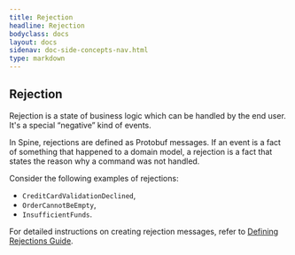 ```yaml
---
title: Rejection
headline: Rejection
bodyclass: docs
layout: docs
sidenav: doc-side-concepts-nav.html
type: markdown
---
```

<h2 class="top">Rejection</h2> 

Rejection is a state of business logic which can be handled by the end user. It's a special “negative” kind of events. 

In Spine, rejections are defined as Protobuf messages. If an event is a fact of something that happened to a domain model, a rejection is a fact that states the reason why a command was not handled. 

Consider the following examples of rejections: 
* `CreditCardValidationDeclined`, 
* `OrderCannotBeEmpty`, 
* `InsufficientFunds`.

For detailed instructions on creating rejection messages, refer to [Defining Rejections Guide](/docs/guides/creating-rejection-messages.html).